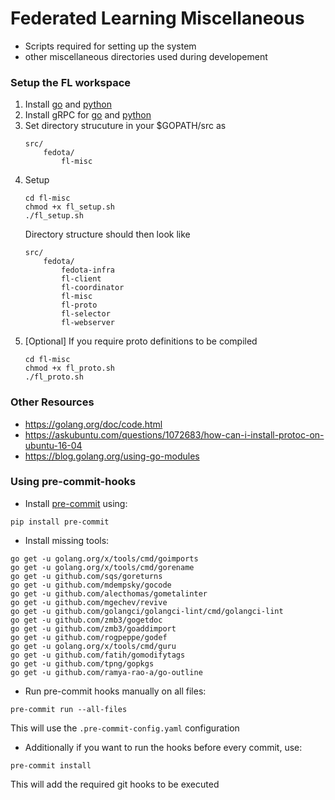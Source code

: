 # Federated Learning Miscellaneous
- Scripts required for setting up the system
- other miscellaneous directories used during developement

### Setup the FL workspace

1. Install [go](https://golang.org/doc/install) and [python](https://www.python.org/downloads/)
2. Install gRPC for [go](https://grpc.io/docs/quickstart/go/) and [python](https://grpc.io/docs/quickstart/python)
3. Set directory strucuture in your $GOPATH/src as
	```
	src/
		fedota/
			fl-misc
	```
4. Setup
	```
	cd fl-misc
	chmod +x fl_setup.sh
	./fl_setup.sh
	```
	Directory structure should then look like
	```
	src/
		fedota/
			fedota-infra
			fl-client
			fl-coordinator
			fl-misc
			fl-proto
			fl-selector
			fl-webserver
	```
5. [Optional] If you require proto definitions to be compiled
	```
	cd fl-misc
	chmod +x fl_proto.sh
	./fl_proto.sh
	```

### Other Resources
- https://golang.org/doc/code.html
- https://askubuntu.com/questions/1072683/how-can-i-install-protoc-on-ubuntu-16-04
- https://blog.golang.org/using-go-modules


### Using pre-commit-hooks

- Install [pre-commit](https://pre-commit.com/) using:

`pip install pre-commit`

- Install missing tools:
```
go get -u golang.org/x/tools/cmd/goimports
go get -u golang.org/x/tools/cmd/gorename
go get -u github.com/sqs/goreturns
go get -u github.com/mdempsky/gocode
go get -u github.com/alecthomas/gometalinter
go get -u github.com/mgechev/revive
go get -u github.com/golangci/golangci-lint/cmd/golangci-lint
go get -u github.com/zmb3/gogetdoc
go get -u github.com/zmb3/goaddimport
go get -u github.com/rogpeppe/godef
go get -u golang.org/x/tools/cmd/guru
go get -u github.com/fatih/gomodifytags
go get -u github.com/tpng/gopkgs
go get -u github.com/ramya-rao-a/go-outline
```

- Run pre-commit hooks manually on all files:

`pre-commit run --all-files`

This will use the `.pre-commit-config.yaml` configuration

- Additionally if you want to run the hooks before every commit, use:

`pre-commit install`

This will add the required git hooks to be executed